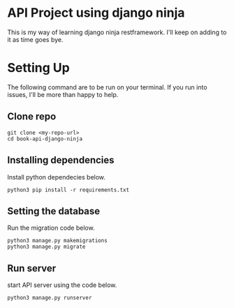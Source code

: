 # API Project using django ninja
This is my way of learning django ninja restframework.
I'll keep on adding to it as time goes bye.

# Setting Up
The following command are to be run on your terminal.
If you run into issues, I'll be more than happy to help.

## Clone repo
```
git clone <my-repo-url>
cd book-api-django-ninja
```

## Installing dependencies
Install python dependecies below. 
```
python3 pip install -r requirements.txt
```

## Setting the database
Run the migration code below.
```
python3 manage.py makemigrations
python3 manage.py migrate
```

## Run server
start API server using the code below.
```
python3 manage.py runserver
```